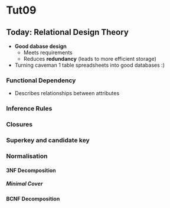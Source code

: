 # Tut09

## Today: Relational Design Theory

- **Good dabase design**
  - Meets requirements
  - Reduces **redundancy** (leads to more efficient storage)
- Turning caveman 1 table spreadsheets into good databases :)

### Functional Dependency

- Describes relationships between attributes

### Inference Rules

### Closures

### Superkey and candidate key

### Normalisation

#### 3NF Decomposition

##### Minimal Cover

#### BCNF Decomposition
